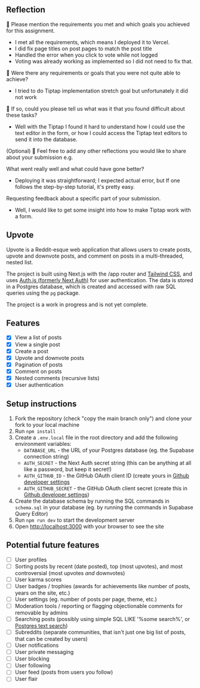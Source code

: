 ## Reflection

🎯 Please mention the requirements you met and which goals you achieved for this assignment.

- I met all the requirements, which means I deployed it to Vercel.
- I did fix page titles on post pages to match the post title
- Handled the error when you click to vote while not logged
- Voting was already working as implemented so I did not need to fix that.

🎯 Were there any requirements or goals that you were not quite able to achieve?

- I tried to do Tiptap implementation stretch goal but unfortunately it did not work

🎯 If so, could you please tell us what was it that you found difficult about these tasks?

- Well with the Tiptap I found it hard to understand how I could use the text editor in the form, or how I could access the Tiptap text editors to send it into the database.

(Optional)
🏹 Feel free to add any other reflections you would like to share about your submission e.g.

What went really well and what could have gone better?

- Deploying it was straightforward; I expected actual error, but If one follows the step-by-step tutorial, it's pretty easy.

Requesting feedback about a specific part of your submission.

- Well, I would like to get some insight into how to make Tiptap work with a form.

## Upvote

Upvote is a Reddit-esque web application that allows users to create posts, upvote and downvote posts, and comment on posts in a multi-threaded, nested list.

The project is built using Next.js with the /app router and [Tailwind CSS](https://tailwindcss.com/), and uses [Auth.js (formerly Next Auth)](https://authjs.dev/) for user authentication. The data is stored in a Postgres database, which is created and accessed with raw SQL queries using the `pg` package.

The project is a work in progress and is not yet complete.

## Features

- [x] View a list of posts
- [x] View a single post
- [x] Create a post
- [x] Upvote and downvote posts
- [x] Pagination of posts
- [x] Comment on posts
- [x] Nested comments (recursive lists)
- [x] User authentication

## Setup instructions

1. Fork the repository (check "copy the main branch only") and clone your fork to your local machine
2. Run `npm install`
3. Create a `.env.local` file in the root directory and add the following environment variables:
   - `DATABASE_URL` - the URL of your Postgres database (eg. the Supabase connection string)
   - `AUTH_SECRET` - the Next Auth secret string (this can be anything at all like a password, but keep it secret!)
   - `AUTH_GITHUB_ID` - the GitHub OAuth client ID (create yours in [Github developer settings](https://github.com/settings/developers)
   - `AUTH_GITHUB_SECRET` - the GitHub OAuth client secret (create this in [Github developer settings](https://github.com/settings/developers))
4. Create the database schema by running the SQL commands in `schema.sql` in your database (eg. by running the commands in Supabase Query Editor)
5. Run `npm run dev` to start the development server
6. Open [http://localhost:3000](http://localhost:3000) with your browser to see the site

## Potential future features

- [ ] User profiles
- [ ] Sorting posts by recent (date posted), top (most upvotes), and most controversial (most upvotes _and_ downvotes)
- [ ] User karma scores
- [ ] User badges / trophies (awards for achievements like number of posts, years on the site, etc.)
- [ ] User settings (eg. number of posts per page, theme, etc.)
- [ ] Moderation tools / reporting or flagging objectionable comments for removable by admins
- [ ] Searching posts (possibly using simple SQL LIKE '%some search%', or [Postgres text search](https://www.crunchydata.com/blog/postgres-full-text-search-a-search-engine-in-a-database))
- [ ] Subreddits (separate communities, that isn't just one big list of posts, that can be created by users)
- [ ] User notifications
- [ ] User private messaging
- [ ] User blocking
- [ ] User following
- [ ] User feed (posts from users you follow)
- [ ] User flair
